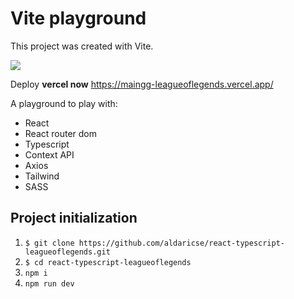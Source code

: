 # Vite playground
This project was created with Vite.

![](https://i.imgur.com/g2jSp7Y.png)

Deploy **vercel now** <https://maingg-leagueoflegends.vercel.app/>

A playground to play with:

- React
- React router dom
- Typescript
- Context API
- Axios
- Tailwind
- SASS

## Project initialization

1. ``` $ git clone https://github.com/aldaricse/react-typescript-leagueoflegends.git ```
2. ``` $ cd react-typescript-leagueoflegends ```
3. ``` npm i ```
4. ``` npm run dev ```